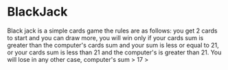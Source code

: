 # BlackJack
Black jack is a simple cards game the rules are as follows:  you get 2 cards to start and you can draw more, you will win only if your cards sum is greater than the computer's cards sum and your sum is less or equal to 21, or your cards sum is less than 21 and the computer's is greater than 21. You will lose in any other case, computer's sum > 17 >
